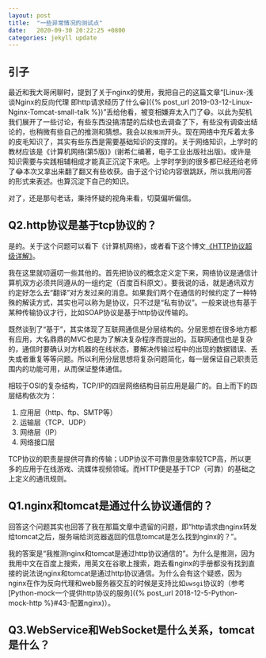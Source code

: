 ```yaml
---
layout: post
title:  "一些异常情况的测试点"
date:   2020-09-30 20:22:25 +0800
categories: jekyll update
---
```


## 引子

最近和我大哥闲聊时，提到了关于nginx的使用，我把自己的这篇文章“[Linux-浅谈Nginx的反向代理 即http请求经历了什么😀]({% post_url 2019-03-12-Linux-Nginx-Tomcat-small-talk %})”丢给他看，被变相嫌弃太入门了😷。以此为契机我们展开了一些讨论，有些东西没搞清楚的后续也去调查了下，有些没有调查出结论的，也稍微有些自己的推测和猜想。我会以`我推测`开头。现在网络中充斥着太多的皮毛知识了，其实有些东西是需要基础知识的支撑的。关于网络知识，上学时的教材应该是《计算机网络(第5版)》(谢希仁编著，电子工业出版社出版)。或许是知识需要与实践相辅相成才能真正沉淀下来吧。上学时学到的很多都已经还给老师了😂本次又拿出来翻了翻又有些收获。由于这个讨论内容很跳跃，所以我用问答的形式来表述。也算沉淀下自己的知识。

对了，还是那句老话，秉持怀疑的视角来看，切莫偏听偏信。

## Q2.http协议是基于tcp协议的？

是的。关于这个问题可以看下《计算机网络》，或者看下这个博文[《HTTP协议超级详解》](https://www.cnblogs.com/an-wen/p/11180076.html)。

我在这里就叨逼叨一些其他的。首先把协议的概念定义定下来，网络协议是通信计算机双方必须共同遵从的一组约定（百度百科原文）。要我说的话，就是通讯双方约定好怎么去“翻译”对方发过来的消息。如果我们两个在通信的时候约定了一种特殊的解读方式，其实也可以称为是协议，只不过是“私有协议”。一般来说也有基于某种传输协议才行，比如SOAP协议是基于http协议传输的。

既然谈到了“基于”，其实体现了互联网通信是分层结构的。分层思想在很多地方都有应用，大名鼎鼎的MVC也是为了解决复杂程序而提出的。互联网通信也是复杂的，通信时要确认对方机器的在线状态，要解决传输过程中的出现的数据错误、丢失或者重复等等问题。所以利用分层思想将复杂问题简化，每一层保证自己职责范围内的功能可用，从而保证整体通信。

相较于OSI的复杂结构，TCP/IP的四层网络结构目前应用是最广的。自上而下的四层结构依次为：
1. 应用层（http、ftp、SMTP等）
2. 运输层（TCP、UDP）
3. 网络层（IP）
4. 网络接口层

TCP协议的职责是提供可靠的传输；UDP协议不可靠但是效率较TCP高，所以更多的应用于在线游戏、流媒体视频领域。而HTTP便是基于TCP（可靠）的基础之上定义的通讯规则。

## Q1.nginx和tomcat是通过什么协议通信的？

回答这个问题其实也回答了我在那篇文章中遗留的问题，即“http请求由nginx转发给tomcat之后，服务端给浏览器返回的信息tomcat是怎么找到nginx的？”。

我的答案是“我推测nginx和tomcat是通过http协议通信的”。为什么是推测，因为我用中文在百度上搜索，用英文在谷歌上搜索，跑去看nginx的手册都没有找到直接的说法说nginx和tomcat是通过http协议通信。为什么会有这个疑惑，因为nginx在作为反向代理和web服务器交互的时候是支持比如`uwsgi`协议的（参考[Python-mock一个提供http协议的服务]({% post_url 2018-12-5-Python-mock-http %}#43-配置nginx)）。


## Q3.WebService和WebSocket是什么关系，tomcat是什么？